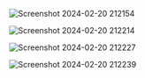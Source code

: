 ![Screenshot 2024-02-20 212154](https://github.com/Amisha0971/SCROLLING-TEXT-HTML-CSS/assets/136344215/285ad61a-f43f-422b-8e4d-f4c0c8753088)

![Screenshot 2024-02-20 212214](https://github.com/Amisha0971/SCROLLING-TEXT-HTML-CSS/assets/136344215/d4aa4c57-f0f8-41b3-a762-61334334a9c9)

![Screenshot 2024-02-20 212227](https://github.com/Amisha0971/SCROLLING-TEXT-HTML-CSS/assets/136344215/4e528099-8460-4d8b-a3a6-033e0bf39aac)

![Screenshot 2024-02-20 212239](https://github.com/Amisha0971/SCROLLING-TEXT-HTML-CSS/assets/136344215/62b2c843-8e3e-4f33-a6be-3ea3a09367e8)

